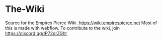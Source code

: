 # The-Wiki 
Source for the Empires Pierce Wiki.
https://wiki.empirespierce.net
Most of this is made with webflow. 
To contribute to the wiki, join https://discord.gg/tP72drZGht
